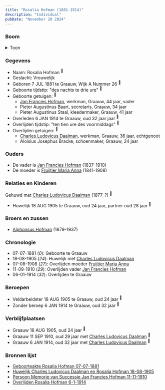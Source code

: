 ```yaml
---
title: "Rosalia Hofman (1881-1914)"
description: "Individual"
pubDate: "November 20 2024"
---
```


### Boom
<details><summary>Toon</summary>

![test](https://www.plantuml.com/plantuml/svg/ZPFVJzim4CVV_LUSu65FICdIB6bL5Lfes2gOq0OFUwekoT6QEdRbSrPLgF_xN9fG40FwPEjyFpvtt_CPExIkhfJWXTHBj5X1ZiLYPasjotEZZ0LdKRD_8kt4N9O4XRI5ejsTggLRGqLLJfPt9dPaoRZraiIBh8L2PdWK030ojYHxEvV5GXDplr-Xr8C1H68Zn1UuUIh5OXTnD44DcKSe935yD_SLwYD0XXz144GnmF4uok9iv5C_tajIvGRwlHppzJGtpYdg3I1COJBywOyeWKkBMAzUkFAYLcgAkfmMrZ3dnYDjOqBuFRw1i1i6RSoc9SfiBH-S90lNQ2N2K6lS8tKzKZOQH-FeGwHEw9lHZhHafizv4XZUNNgS87s3q--jg2obdctpmlNmZy-U94z0cGSAOpXMSZPtQrBAh3pKHZIpEpbfF4H3lZSqaTxWdxx67T5M-sKObM_wjHBU0vvr_Bpz12PtLnup3GyMvDjEmsxOsG-WPJgVerL-EwxgqloLHSrmWQXUuQM7BKfo-8QSmkax6gIjLl6p26dwNn6sOsjcdgQY0TqRn1dfqd_EVm00)
</details>

### Gegevens
- Naam: Rosalia Hofman <sup><a href="../s00423/" style="text-decoration:none" title="Geboorteakte Rosalia Hofman 07-07-1881">:link:</a></sup>
- Geslacht: Vrouwelijk
- Geboren 7 JUL 1881 te Graauw, Wijk A Nummer 26 <sup><a href="../s00423/" style="text-decoration:none" title="Geboorteakte Rosalia Hofman 07-07-1881">:link:</a></sup>
- Geboorte tijdstip: "des nachts te drie ure" <sup><a href="../s00423/" style="text-decoration:none" title="Geboorteakte Rosalia Hofman 07-07-1881">:link:</a></sup>
- Geboorte getuigen: <sup><a href="../s00423/" style="text-decoration:none" title="Geboorteakte Rosalia Hofman 07-07-1881">:link:</a></sup>
  - [Jan Francies Hofman](../i00035/), werkman, Graauw, 44 jaar, vader
  - Pieter Augustinus Baart, secretaris, Graauw, 34 jaar
  - Pieter Augustinus Staal, kleedermaker, Graauw, 41 jaar
- Overleden 6 JAN 1914 te Graauw, oud 32 jaar jaar <sup><a href="../s00430/" style="text-decoration:none" title="Overlijden Rosalia Hofman 6-1-1914">:link:</a></sup>
- Overlijden tijdstip: "ten tien ure des voormiddags" <sup><a href="../s00430/" style="text-decoration:none" title="Overlijden Rosalia Hofman 6-1-1914">:link:</a></sup>
- Overlijden getuigen: <sup><a href="../s00430/" style="text-decoration:none" title="Overlijden Rosalia Hofman 6-1-1914">:link:</a></sup>
  - [Charles Ludovicus Daalman](../i00258/), werkman, Graauw, 36 jaar, echtgenoot
  - Aloisius Josephus Bracke, schoenmaker, Graauw, 24 jaar

### Ouders
- De vader is [Jan Francies Hofman](../i00035/) (1837-1910)
- De moeder is [Fruijtier Maria Anna](../i00039/) (1841-1908)

### Relaties en Kinderen

Gehuwd met [Charles Ludovicus Daalman](../i00258/) (1877-?) <sup><a href="../s00427/" style="text-decoration:none" title="Huwelijk Charles Ludovicus Daalman en Rosalia Hofman 18-08-1905">:link:</a></sup>
- Huwelijk 18 AUG 1905 te Graauw, oud 24 jaar, partner oud 28 jaar <sup><a href="../s00427/" style="text-decoration:none" title="Huwelijk Charles Ludovicus Daalman en Rosalia Hofman 18-08-1905">:link:</a></sup>

### Broers en zussen
- [Alphonsus Hofman](../i00253/) (1879-1937)

### Chronologie
- 07-07-1881 (<i>0</i>): Geboorte te Graauw
- 18-08-1905 (<i>24</i>): Huwelijk met [Charles Ludovicus Daalman](../i00258/)
- 07-08-1908 (<i>27</i>): Overlijden moeder [Fruijtier Maria Anna](../i00039/)
- 11-09-1910 (<i>29</i>): Overlijden vader [Jan Francies Hofman](../i00035/)
- 06-01-1914 (<i>32</i>): Overlijden te Graauw

### Beroepen
- Veldarbeidster 18 AUG 1905 te Graauw, oud 24 jaar <sup><a href="../s00427/" style="text-decoration:none" title="Huwelijk Charles Ludovicus Daalman en Rosalia Hofman 18-08-1905">:link:</a></sup>
- Zonder beroep 6 JAN 1914 te Graauw, oud 32 jaar <sup><a href="../s00430/" style="text-decoration:none" title="Overlijden Rosalia Hofman 6-1-1914">:link:</a></sup>

### Verblijfplaatsen
- Graauw  18 AUG 1905, oud 24 jaar  <sup><a href="../s00427/" style="text-decoration:none" title="Huwelijk Charles Ludovicus Daalman en Rosalia Hofman 18-08-1905">:link:</a></sup>
- Graauw  11 SEP 1910, oud 29 jaar met [Charles Ludovicus Daalman](../i00258/) <sup><a href="../s00054/" style="text-decoration:none" title="Overlijden Jan Francies Hofman 11-9-1910">:link:</a></sup>
- Graauw  6 JAN 1914, oud 32 jaar met [Charles Ludovicus Daalman](../i00258/) <sup><a href="../s00430/" style="text-decoration:none" title="Overlijden Rosalia Hofman 6-1-1914">:link:</a></sup>

### Bronnen lijst
- [Geboorteakte Rosalia Hofman 07-07-1881](../s00423/)
- [Huwelijk Charles Ludovicus Daalman en Rosalia Hofman 18-08-1905](../s00427/)
- [Persoon Memorie van Successie Jan Francies Hofman 11-11-1910](../s00429/)
- [Overlijden Rosalia Hofman 6-1-1914](../s00430/)